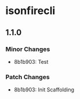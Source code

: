 # isonfirecli

## 1.1.0

### Minor Changes

- 8b1b903: Test

### Patch Changes

- 8b1b903: Init Scaffolding
